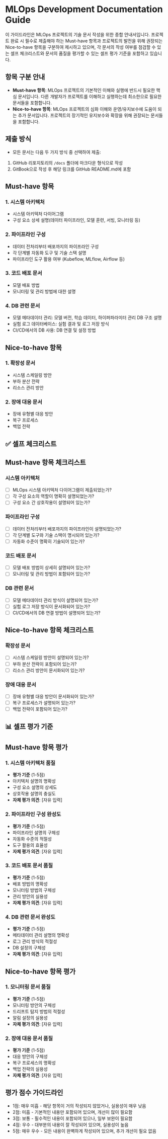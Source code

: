 # MLOps Development Documentation Guide

이 가이드라인은 MLOps 프로젝트의 기술 문서 작성을 위한 종합 안내서입니다. 프로젝트 완료 시 필수로 제출해야 하는 Must-have 항목과 프로젝트의 발전을 위해 권장되는 Nice-to-have 항목을 구분하여 제시하고 있으며, 각 문서의 작성 여부를 점검할 수 있는 셀프 체크리스트와 문서의 품질을 평가할 수 있는 셀프 평가 기준을 포함하고 있습니다.

## 항목 구분 안내
- **Must-have 항목**: MLOps 프로젝트의 기본적인 이해와 실행에 반드시 필요한 핵심 문서입니다. 다른 개발자가 프로젝트를 이해하고 실행하는데 최소한으로 필요한 문서들을 포함합니다.
- **Nice-to-have 항목**: MLOps 프로젝트의 심화 이해와 운영/유지보수에 도움이 되는 추가 문서입니다. 프로젝트의 장기적인 유지보수와 확장을 위해 권장되는 문서들을 포함합니다.

## 제출 방식
- 모든 문서는 다음 두 가지 방식 중 선택하여 제출:
 1. GitHub 리포지토리의 `/docs` 폴더에 마크다운 형식으로 작성
 2. GitBook으로 작성 후 해당 링크를 GitHub README.md에 포함

## Must-have 항목

### 1. 시스템 아키텍처
- 시스템 아키텍처 다이어그램
- 구성 요소 상세 설명(데이터 파이프라인, 모델 훈련, 서빙, 모니터링 등)

### 2. 파이프라인 구성
- 데이터 전처리부터 배포까지의 파이프라인 구성
- 각 단계별 자동화 도구 및 기술 스택 설명
- 파이프라인 도구 활용 여부 (Kubeflow, MLflow, Airflow 등)

### 3. 코드 배포 문서
- 모델 배포 방법
- 모니터링 및 관리 방법에 대한 설명

### 4. DB 관련 문서
- 모델 메타데이터 관리: 모델 버전, 학습 데이터, 하이퍼파라미터 관리 DB 구조 설명
- 실험 로그 데이터베이스: 실험 결과 및 로그 저장 방식
- CI/CD에서의 DB 사용: DB 연결 및 설정 방법

## Nice-to-have 항목

### 1. 확장성 문서
- 시스템 스케일링 방안
- 부하 분산 전략
- 리소스 관리 방안

### 2. 장애 대응 문서
- 장애 유형별 대응 방안
- 복구 프로세스
- 백업 전략

## ✅ 셀프 체크리스트 

## Must-have 항목 체크리스트

### 시스템 아키텍처
- [ ] MLOps 시스템 아키텍처 다이어그램이 제출되었는가?
- [ ] 각 구성 요소의 역할이 명확히 설명되었는가?
- [ ] 구성 요소 간 상호작용이 설명되어 있는가?

### 파이프라인 구성
- [ ] 데이터 전처리부터 배포까지의 파이프라인이 설명되었는가?
- [ ] 각 단계별 도구와 기술 스택이 명시되어 있는가?
- [ ] 자동화 수준이 명확히 기술되어 있는가?

### 코드 배포 문서
- [ ] 모델 배포 방법이 상세히 설명되어 있는가?
- [ ] 모니터링 및 관리 방법이 포함되어 있는가?

### DB 관련 문서
- [ ] 모델 메타데이터 관리 방식이 설명되어 있는가?
- [ ] 실험 로그 저장 방식이 문서화되어 있는가?
- [ ] CI/CD에서의 DB 연결 방법이 설명되어 있는가?

## Nice-to-have 항목 체크리스트

### 확장성 문서
- [ ] 시스템 스케일링 방안이 설명되어 있는가?
- [ ] 부하 분산 전략이 포함되어 있는가?
- [ ] 리소스 관리 방안이 문서화되어 있는가?

### 장애 대응 문서
- [ ] 장애 유형별 대응 방안이 문서화되어 있는가?
- [ ] 복구 프로세스가 설명되어 있는가?
- [ ] 백업 전략이 포함되어 있는가?

## 📊 셀프 평가 기준 

## Must-have 항목 평가

### 1. 시스템 아키텍처 품질
- **평가 기준** (1-5점)
 - 아키텍처 설명의 명확성
 - 구성 요소 설명의 상세도
 - 상호작용 설명의 충실도
- **자체 평가 의견**: [자유 입력]

### 2. 파이프라인 구성 완성도
- **평가 기준** (1-5점)
 - 파이프라인 설명의 구체성
 - 자동화 수준의 적절성
 - 도구 활용의 효율성
- **자체 평가 의견**: [자유 입력]

### 3. 코드 배포 문서 품질
- **평가 기준** (1-5점)
 - 배포 방법의 명확성
 - 모니터링 방법의 구체성
 - 관리 방안의 실용성
- **자체 평가 의견**: [자유 입력]

### 4. DB 관련 문서 완성도
- **평가 기준** (1-5점)
 - 메타데이터 관리 설명의 명확성
 - 로그 관리 방식의 적절성
 - DB 설정의 구체성
- **자체 평가 의견**: [자유 입력]

## Nice-to-have 항목 평가

### 1. 모니터링 문서 품질
- **평가 기준** (1-5점)
 - 모니터링 방안의 구체성
 - 드리프트 탐지 방법의 적절성
 - 알림 설정의 실용성
- **자체 평가 의견**: [자유 입력]

### 2. 장애 대응 문서 품질
- **평가 기준** (1-5점)
 - 대응 방안의 구체성
 - 복구 프로세스의 명확성
 - 백업 전략의 실용성
- **자체 평가 의견**: [자유 입력]

## 평가 점수 가이드라인
- 1점: 매우 미흡 - 해당 항목이 거의 작성되지 않았거나, 실용성이 매우 낮음
- 2점: 미흡 - 기본적인 내용만 포함되어 있으며, 개선이 많이 필요함
- 3점: 보통 - 필수적인 내용이 포함되어 있으나, 일부 보완이 필요함
- 4점: 우수 - 대부분의 내용이 잘 작성되어 있으며, 실용성이 높음
- 5점: 매우 우수 - 모든 내용이 완벽하게 작성되어 있으며, 추가 개선이 필요 없음